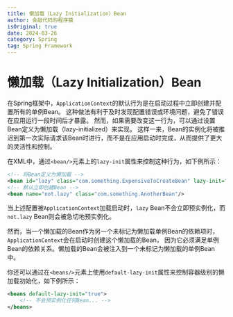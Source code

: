 ```yaml
---
title: 懒加载（Lazy Initialization）Bean
author: 会敲代码的程序猿
isOriginal: true
date: 2024-03-26
category: Spring
tag: Spring Framework
---
```


# 懒加载（Lazy Initialization）Bean

在Spring框架中，`ApplicationContext`的默认行为是在启动过程中立即创建并配置所有的单例Bean。
这种做法有利于及时发现配置错误或环境问题，避免了错误在应用运行一段时间后才暴露。
然而，如果需要改变这一行为，可以通过设置Bean定义为懒加载（lazy-initialized）来实现。
这样一来，Bean的实例化将被推迟到第一次实际请求该Bean时进行，而不是在应用启动时完成，从而提供了更大的灵活性和控制。

在XML中，通过`<bean/>`元素上的`lazy-init`属性来控制这种行为，如下例所示：

```xml
<!-- 将Bean定义为懒加载 -->
<bean id="lazy" class="com.something.ExpensiveToCreateBean" lazy-init="true"/>
<!-- 默认立即创建Bean -->
<bean name="not.lazy" class="com.something.AnotherBean"/>
```

当上述配置被`ApplicationContext`加载启动时，`lazy` Bean不会立即预实例化，而`not.lazy` Bean则会被急切地预实例化。

然而，当一个懒加载的Bean作为另一个未标记为懒加载单例Bean的依赖项时，`ApplicationContext`会在启动时创建这个懒加载的Bean，
因为它必须满足单例Bean的依赖关系。懒加载的Bean会被注入到一个未标记为懒加载的单例Bean中。

你还可以通过在`<beans/>`元素上使用`default-lazy-init`属性来控制容器级别的懒加载初始化，如下例所示：

```xml
<beans default-lazy-init="true">
	<!-- 不会预实例化任何Bean... -->
</beans>
```
